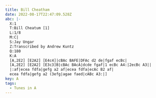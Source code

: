 ```yaml
---
title: Bill Cheatham
date: 2022-08-17T22:47:09.528Z
abc: |-
  X:1
  T:Bill Cheatum [1]
  L:1/8
  M:C|
  S:Jay Ungar
  Z:Transcribed by Andrew Kuntz
  Q:180
  K:A
  [A,2E2] [E2A2] [E4c4]|cBAc BAFE|DFAc d2 de|fgaf ecBc|
  [A,2E2] [E2A2] [E3c3]B|cBAc BAcA|dcde fgaf|1 ecBc A4:|2ecBc A3||
  |:af|ecea fdfa|gefg a2 af|ecea fdfa|ecAc B2 af|
  ecea fdfa|gefg a2 (3efg|agae faed|cABc A3:|]
key: A
tags:
  - Tunes in A
---
```

